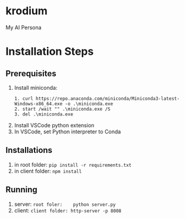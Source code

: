 # krodium
My AI Persona


# Installation Steps

## Prerequisites
1. Install miniconda:
   ```
   1. curl https://repo.anaconda.com/miniconda/Miniconda3-latest-Windows-x86_64.exe -o .\miniconda.exe
   2. start /wait "" .\miniconda.exe /S
   3. del .\miniconda.exe
   ```
2. Install VSCode python extension
3. In VSCode, set Python interpreter to Conda

## Installations
1. in root folder:   `pip install -r requirements.txt`
2. in client folder: `npm install`

## Running 
1. server: `root foler:    python server.py`
2. client: `client folder: http-server -p 8008`


